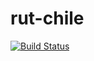 # rut-chile
[![Build Status](https://travis-ci.com/gevalenz/rut-chile.svg?token=K7zbkgBiGA3AKhLgGz8a&branch=master)](https://travis-ci.com/gevalenz/rut-chile)